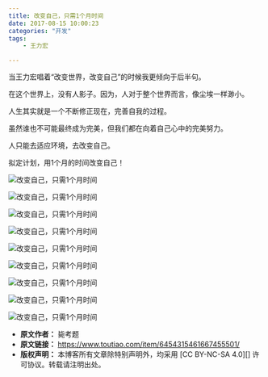 ```yaml
---
title: 改变自己，只需1个月时间
date: 2017-08-15 10:00:23
categories: "开发"
tags:
	- 王力宏

---
```


当王力宏唱着“改变世界，改变自己”的时候我更倾向于后半句。

在这个世界上，没有人影子。因为，人对于整个世界而言，像尘埃一样渺小。

人生其实就是一个不断修正现在，完善自我的过程。

虽然谁也不可能最终成为完美，但我们都在向着自己心中的完美努力。

人只能去适应环境，去改变自己。

拟定计划，用1个月的时间改变自己！  


![改变自己，只需1个月时间][1]

![改变自己，只需1个月时间][1 1]

![改变自己，只需1个月时间][1 2]

![改变自己，只需1个月时间][1 3]

![改变自己，只需1个月时间][1 4]

![改变自己，只需1个月时间][1 5]

![改变自己，只需1个月时间][1 6]

![改变自己，只需1个月时间][1 7]

![改变自己，只需1个月时间][1 8]


[1]: /pro/os/crawler/EYNQ-JABJ-BNRU.jpg
[1 1]: /pro/os/crawler/ZIUA-RZFB-JINU.jpg
[1 2]: /pro/os/crawler/IEFB-B3YJ-ZQ22.jpg
[1 3]: /pro/os/crawler/YYJI-AUNU-QIUR.jpg
[1 4]: /pro/os/crawler/ARYA-BQQN-EMQY.jpg
[1 5]: /pro/os/crawler/VIE6-FMVY-MIVN.jpg
[1 6]: /pro/os/crawler/MAIN-IEBU-BRUJ.jpg
[1 7]: /pro/os/crawler/7BYJ-A3J7-ZUYN.jpg
[1 8]: /pro/os/crawler/AEUM-ABZJ-RBFV.jpg
 *  **原文作者：** 毙考题
 *  **原文链接：** https://www.toutiao.com/item/6454315461667455501/
 *  **版权声明：** 本博客所有文章除特别声明外，均采用 [CC BY-NC-SA 4.0][] 许可协议。转载请注明出处。